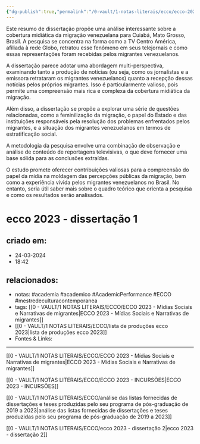 ```yaml
---
{"dg-publish":true,"permalink":"/0-vault/1-notas-literais/ecco/ecco-2023-dissertacao-1/","tags":["academia","academico","AcademicPerformance","ECCO","mestredeculturacontemporanea"],"dgHomeLink":true,"dgShowLocalGraph":true,"dgShowFileTree":true,"dgEnableSearch":true,"noteIcon":""}
---
```


Este resumo de dissertação propõe uma análise interessante sobre a cobertura midiática da migração venezuelana para Cuiabá, Mato Grosso, Brasil. A pesquisa se concentra na forma como a TV Centro América, afiliada à rede Globo, retratou esse fenômeno em seus telejornais e como essas representações foram recebidas pelos migrantes venezuelanos.

A dissertação parece adotar uma abordagem multi-perspectiva, examinando tanto a produção de notícias (ou seja, como os jornalistas e a emissora retrataram os migrantes venezuelanos) quanto a recepção dessas notícias pelos próprios migrantes. Isso é particularmente valioso, pois permite uma compreensão mais rica e complexa da cobertura midiática da migração.

Além disso, a dissertação se propõe a explorar uma série de questões relacionadas, como a feminilização da migração, o papel do Estado e das instituições responsáveis pela resolução dos problemas enfrentados pelos migrantes, e a situação dos migrantes venezuelanos em termos de estratificação social.

A metodologia da pesquisa envolve uma combinação de observação e análise de conteúdo de reportagens televisivas, o que deve fornecer uma base sólida para as conclusões extraídas.

O estudo promete oferecer contribuições valiosas para a compreensão do papel da mídia na moldagem das percepções públicas da migração, bem como a experiência vivida pelos migrantes venezuelanos no Brasil. No entanto, seria útil saber mais sobre o quadro teórico que orienta a pesquisa e como os resultados serão analisados.

# ecco 2023 - dissertação 1

## criado em: 
- 24-03-2024
- 18:42
## relacionados:
- notas: #academia #academico #AcademicPerformance #ECCO #mestredeculturacontemporanea 
- tags: [[0 - VAULT/1 NOTAS LITERAIS/ECCO/ECCO 2023 - Mídias Sociais e Narrativas de migrantes\|ECCO 2023 - Mídias Sociais e Narrativas de migrantes]]
- [[0 - VAULT/1 NOTAS LITERAIS/ECCO/lista de produções ecco 2023\|lista de produções ecco 2023]]
- Fontes & Links: 
---
[[0 - VAULT/1 NOTAS LITERAIS/ECCO/ECCO 2023 - Mídias Sociais e Narrativas de migrantes\|ECCO 2023 - Mídias Sociais e Narrativas de migrantes]]

[[0 - VAULT/1 NOTAS LITERAIS/ECCO/ECCO 2023 - INCURSÕES\|ECCO 2023 - INCURSÕES]]

[[0 - VAULT/1 NOTAS LITERAIS/ECCO/análise das listas fornecidas de dissertações e teses produzidas pelo seu programa de pós-graduação de 2019 a 2023\|análise das listas fornecidas de dissertações e teses produzidas pelo seu programa de pós-graduação de 2019 a 2023]]

[[0 - VAULT/1 NOTAS LITERAIS/ECCO/ecco 2023 - dissertação 2\|ecco 2023 - dissertação 2]]